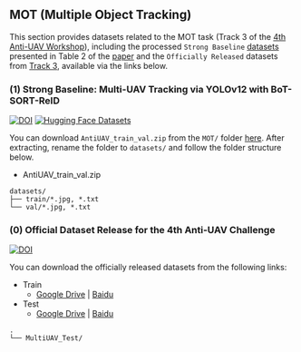 ## MOT (Multiple Object Tracking)

This section provides datasets related to the MOT task (Track 3 of the [4th Anti-UAV Workshop](https://anti-uav.github.io/)), including the processed `Strong Baseline` [datasets](https://zenodo.org/records/15203123) presented in Table 2 of the [paper](https://arxiv.org/pdf/2503.17237) and the `Officially Released` datasets from [Track 3](https://codalab.lisn.upsaclay.fr/competitions/21806#participate), available via the links below.


### (1) Strong Baseline: Multi-UAV Tracking via YOLOv12 with BoT-SORT-ReID

[![DOI](https://zenodo.org/badge/DOI/10.5281/zenodo.15203123.svg)](https://doi.org/10.5281/zenodo.15203123)
[![Hugging Face Datasets](https://img.shields.io/badge/%F0%9F%A4%97%20Hugging%20Face-Datasets-blue)](https://huggingface.co/datasets/wish44165/StrongBaseline_YOLOv12-BoT-SORT-ReID)

You can download `AntiUAV_train_val.zip` from the `MOT/` folder [here](https://doi.org/10.5281/zenodo.15203123). After extracting, rename the folder to `datasets/` and follow the folder structure below.

- AntiUAV_train_val.zip

```
datasets/
├── train/*.jpg, *.txt
└── val/*.jpg, *.txt
```


### (0) Official Dataset Release for the 4th Anti-UAV Challenge

[![DOI](https://zenodo.org/badge/DOI/10.5281/zenodo.15103888.svg)](https://doi.org/10.5281/zenodo.15103888)

You can download the officially released datasets from the following links:

- Train
    - [Google Drive](https://drive.google.com/drive/folders/1JvGdAJjGzjOIGMG82Qiz5YJKzjy8VOd-?usp=drive_link) | [Baidu](https://pan.baidu.com/s/19iVwI1MW9OdXyPIc0xBSjQ?from=init&pwd=CVPR)
- Test
    - [Google Drive](https://drive.google.com/drive/folders/1cfF00w_3ewUMELSSnmaYOKLTZoIWlxbF?usp=sharing) | [Baidu](https://pan.baidu.com/s/1rhB24tksTw1JW6ZltOSvOg?pwd=CVPR)

```
.
└── MultiUAV_Test/
```